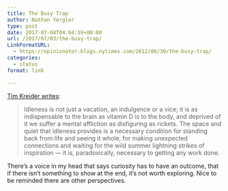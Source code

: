 ```yaml
---
title: ﻿The Busy Trap
author: Nathan Yergler
type: post
date: 2017-07-04T04:04:59+00:00
url: /2017/07/03/﻿the-busy-trap/
LinkFormatURL:
  - https://opinionator.blogs.nytimes.com/2012/06/30/the-busy-trap/
categories:
  - status
format: link

---
```

[Tim Kreider writes][1]:

> Idleness is not just a vacation, an indulgence or a vice; it is as indispensable to the brain as vitamin D is to the body, and deprived of it we suffer a mental affliction as disfiguring as rickets. The space and quiet that idleness provides is a necessary condition for standing back from life and seeing it whole, for making unexpected connections and waiting for the wild summer lightning strikes of inspiration — it is, paradoxically, necessary to getting any work done.

There&#8217;s a voice in my head that says curiosity has to have an outcome, that if there isn&#8217;t something to show at the end, it&#8217;s not worth exploring. Nice to be reminded there are other perspectives.

 [1]: https://opinionator.blogs.nytimes.com/2012/06/30/the-busy-trap/